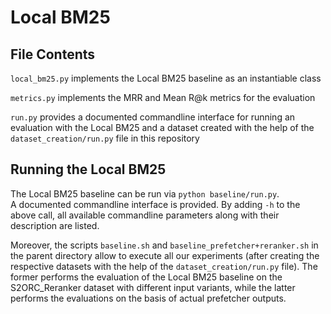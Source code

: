 # Local BM25

## File Contents
`local_bm25.py` implements the Local BM25 baseline as an instantiable class

`metrics.py` implements the MRR and Mean R@k metrics for the evaluation

`run.py` provides a documented commandline interface for running an evaluation with the Local BM25 and a dataset created with the help of the `dataset_creation/run.py` file in this repository

## Running the Local BM25
The Local BM25 baseline can be run via `python baseline/run.py`.  
A documented commandline interface is provided. By adding `-h` to the above call, all available commandline parameters along with their description are listed. 

Moreover, the scripts `baseline.sh` and `baseline_prefetcher+reranker.sh` in the parent directory allow to execute all our experiments (after creating the respective datasets with the help of the `dataset_creation/run.py` file).
The former performs the evaluation of the Local BM25 baseline on the S2ORC_Reranker dataset with different input variants, while the latter performs the evaluations on the basis of actual prefetcher outputs.